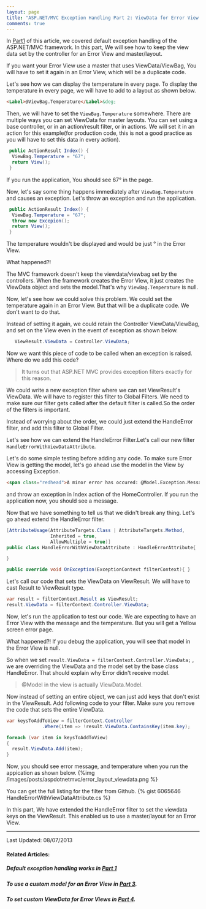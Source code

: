 ```yaml
---
layout: page 
title: "ASP.NET/MVC Exception Handling Part 2: ViewData for Error View & its Master/Layout"
comments: true
---
```

   In [Part1](/blog/2013/07/18/asp-dot-net-exception-handling-explained) of this article, we covered default exception handling of the ASP.NET/MVC framework.
   In this part, We will see how to keep the view data set by the controller for an Error View and master/layout.
 
If you want your Error View use a master that uses ViewData/ViewBag, You will have to set it again in an Error View, which will be a duplicate code.
 
 Let's see how we can display the temperature in every page. 
 To display the temperature in every page, we will have to add to a layout as shown below.

``` html _Layout.cshtml
<Label>@ViewBag.Temperature</Label>&deg; 
``` 

 <!-- more -->
Then, we will have to set the ```ViewBag.Temperature``` somewhere.
There are multiple ways you can set ViewData for master layouts. 
You can set using a base controller, or in an action/result filter, or in actions. We will set it in an action for this example(for production code, this is not a good practice as you will have to set this data in every action).
``` csharp
 public ActionResult Index() {
  ViewBag.Temperature = "67";
  return View();
 }
```
If you run the application, You should see 67&deg; in the page.

Now, let's say some thing happens immediately after ```ViewBag.Temperature``` and causes an exception. Let's throw an exception and run the application.

``` csharp
 public ActionResult Index() {
  ViewBag.Temperature = "67";
  throw new Excepion();
  return View();
 }
```

The temperature wouldn't be displayed and would be just &deg; in the Error View.

What happened?! 

 The MVC framework doesn't keep the viewdata/viewbag set by the controllers. When the framework creates the Error View, it just creates the ViewData object and sets the model.That's why ```ViewBag.Temperature``` is null. 

Now, let's see how we could solve this problem. We could set the temperature again in an Error View. But that will be a duplicate code. We don't want to do that.


Instead of setting it again, we could retain the Controller ViewData/ViewBag, and set on the View even in the event of exception as shown below.
``` csharp
   ViewResult.ViewData = Controller.ViewData;
```
Now we want this piece of code to be called when an exception is raised.
Where do we add this code? 

 > It turns out that ASP.NET MVC provides exception filters exactly for this reason. 

We could write a new exception filter where we can set ViewResult's ViewData.
We will have to register this filter to Global Filters. We need to make sure our filter gets called after the default filter is called.So the order of the filters is important. 

Instead of worrying about the order, we could just extend the HandleError filter, and add this filter to Global Filter.

Let's see how we can extend the HandleError Filter.Let's call our new filter ```HandleErrorWithViewDataAttribute```.

Let's do some simple testing before adding any code.
To make sure Error View is getting the model, let's go ahead use the model in the View by accessing Exception.

``` html /Shared/Error.cshtml 
<span class="redhead">A minor error has occured: @Model.Exception.Message</span>
``` 
 and throw an exception in Index action of the HomeController. If you run the application now, you should see a message.

Now that we have something to tell us that we didn't break any thing. Let's go ahead extend the HandleError filter.

``` csharp 
[AttributeUsage(AttributeTargets.Class | AttributeTargets.Method, 
                Inherited = true, 
                AllowMultiple = true)]
public class HandleErrorWithViewDataAttribute : HandleErrorAttribute{

}
```

``` csharp
public override void OnException(ExceptionContext filterContext){ }
``` 
Let's call our code that sets the ViewData on ViewResult. We will have to cast Result to ViewResult type.

``` csharp
var result = filterContext.Result as ViewResult;
result.ViewData = filterContext.Controller.ViewData;
```

Now, let's run the application to test our code. We are expecting to have an Error View with the message and the temperature. But you will get a Yellow screen error page. 

What happened?! 
If you debug the application, you will see that model in the Error View is null.


So when we set ``` result.ViewData = filterContext.Controller.ViewData; ``` , we are overriding the ViewData and the model set by the base class HandleError. That should explain why Error didn't receive model.
  
> @Model in the view is actually ViewData.Model. 

Now instead of setting an entire object, we can just add keys that don't exist in the ViewResult. Add following code to your filter. Make sure you remove the code that sets the entire ViewData.

``` csharp
var keysToAddToView = filterContext.Controller
             .Where(item => !result.ViewData.ContainsKey(item.key);

foreach (var item in keysToAddToView)
{
  result.ViewData.Add(item);
}
```
Now, you should see error message, and temperature when you run the appication as shown below.
{%img /images/posts/aspdotnetmvc/error_layout_viewdata.png %}

You can get the full listing for the filter from Github. 
{% gist 6065646 HandleErrorWithViewDataAttribute.cs %}

 In this part, We have extended the HandleError filter to set the viewdata keys on the ViewResult. This enabled us to use a master/layout for an Error View.

---
Last Updated: 08/07/2013

#### Related Articles:

##### Default exception handling works in [Part 1](/articles/dotnet/aspnet/mvc/exceptions/explained)
##### To use a custom model for an Error View in [Part 3](/articles/dotnet/aspnet/mvc/exceptions/custom-model).
#####  To set custom ViewData for Error Views in [Part 4](/articles/dotnet/aspnet/mvc/exceptions/custom-viewdata). 


